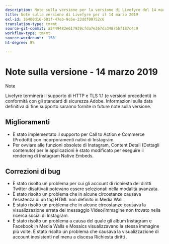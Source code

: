```yaml
---
description: Note sulla versione per la versione di Livefyre del 14 marzo 2019.
title: Note sulla versione di Livefyre per il 14 marzo 2019
exl-id: 16400d16-681f-47eb-9c6e-23ddf09752c6
translation-type: tm+mt
source-git-commit: a2449482e617939cfda7e367da34875bf187c4c9
workflow-type: tm+mt
source-wordcount: '156'
ht-degree: 8%

---
```


# Note sulla versione - 14 marzo 2019

>[!NOTE]
>
>Livefyre terminerà il supporto di HTTP e TLS 1.1 (e versioni precedenti) in conformità con gli standard di sicurezza Adobe.  Informazioni sulla data definitiva di fine supporto saranno fornite in future note sulla versione.

## Miglioramenti

* È stato implementato il supporto per Call to Action e Commerce (Prodotti) con incorporamenti nativi di Instagram.
* Per ovviare alle funzioni obsolete di Instagram, Content Detail (Dettagli contenuto) per le applicazioni è stato modificato per eseguire il rendering di Instagram Native Embeds.


## Correzioni di bug

* È stato risolto un problema per cui gli account di richiesta dei diritti Twitter disattivati potevano essere selezionati nella modalità avanzata.
* È stato risolto un problema che in alcune circostanze causava l’esistenza di un tag HTML non definito in Media Wall.
* È stato risolto un problema che in alcune circostanze causava la visualizzazione errata del messaggio Video/Immagine non trovato nella ricerca social di Instagram.
* È stato risolto un problema a causa del quale gli album Instagram e Facebook in Media Walls e Mosaics visualizzavano la stessa immagine più volte.
È stato risolto un problema che causava la visualizzazione di account inesistenti nel menu a discesa Richiesta diritti .
